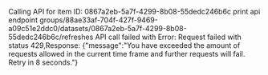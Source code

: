 Calling API for item ID: 0867a2eb-5a7f-4299-8b08-55dedc246b6c
print api endpoint groups/88ae33af-704f-427f-9469-a09c51e2ddc0/datasets/0867a2eb-5a7f-4299-8b08-55dedc246b6c/refreshes
API call failed with Error: Request failed with status 429,Response: {"message":"You have exceeded the amount of requests allowed in the current time frame and further requests will fail. Retry in 8 seconds."}
